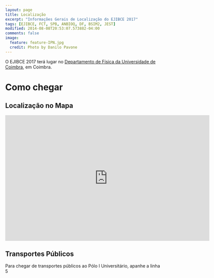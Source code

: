 ```yaml
---
layout: page
title: Localização
excerpt: "Informações Gerais de Localização do EJIBCE 2017"
tags: [EJIBCE, FCT, SPB, ANBIOQ, DF, BSIM2, JEST]
modified: 2014-08-08T20:53:07.573882-04:00
comments: false
image:
  feature: feature-IPN.jpg
  credit: Photo by Danilo Pavone
---
```


O EJIBCE 2017 terá lugar no [Departamento de Física da Universidade de Coimbra](http://www.fis.uc.pt/), em Coimbra.

# Como chegar

## Localização no Mapa
<iframe src="https://www.google.pt/maps/place/Departamento+de+F%C3%ADsica+da+Universidade+de+Coimbra/@40.207816,-8.4266507,17z/data=!3m1!4b1!4m5!3m4!1s0xd22f9098f98004b:0xf74b13602c7f2de3!8m2!3d40.207816!4d-8.424462" width="650" height="400" frameborder="0" style="border:0" allowfullscreen></iframe>

## Transportes Públicos
Para chegar de transportes públicos ao Pólo I Universitário, apanhe a linha 5